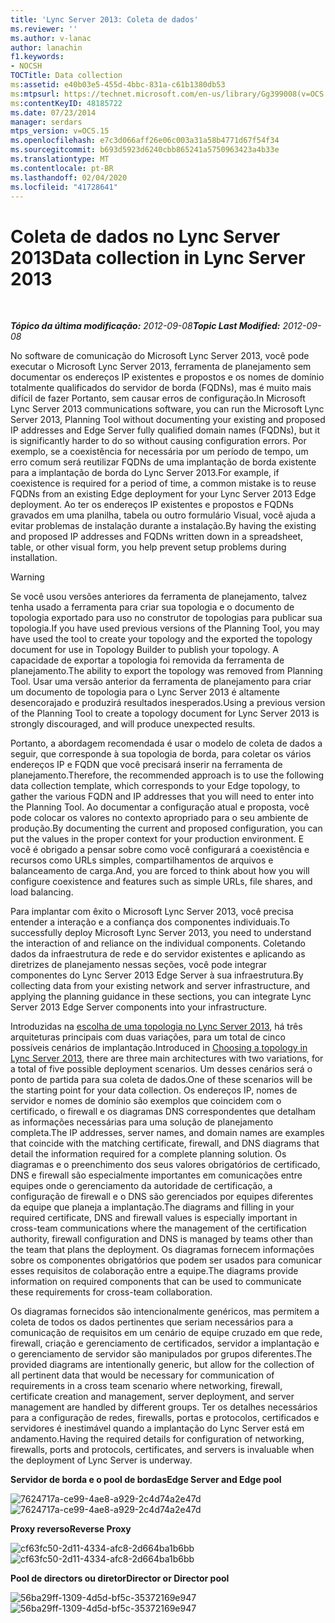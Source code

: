 ```yaml
---
title: 'Lync Server 2013: Coleta de dados'
ms.reviewer: ''
ms.author: v-lanac
author: lanachin
f1.keywords:
- NOCSH
TOCTitle: Data collection
ms:assetid: e40b03e5-455d-4bbc-831a-c61b1380db53
ms:mtpsurl: https://technet.microsoft.com/en-us/library/Gg399008(v=OCS.15)
ms:contentKeyID: 48185722
ms.date: 07/23/2014
manager: serdars
mtps_version: v=OCS.15
ms.openlocfilehash: e7c3d066aff26e06c003a31a58b4771d67f54f34
ms.sourcegitcommit: b693d5923d6240cbb865241a5750963423a4b33e
ms.translationtype: MT
ms.contentlocale: pt-BR
ms.lasthandoff: 02/04/2020
ms.locfileid: "41728641"
---
```

<div data-xmlns="http://www.w3.org/1999/xhtml">

<div class="topic" data-xmlns="http://www.w3.org/1999/xhtml" data-msxsl="urn:schemas-microsoft-com:xslt" data-cs="http://msdn.microsoft.com/en-us/">

<div data-asp="http://msdn2.microsoft.com/asp">

# <a name="data-collection-in-lync-server-2013"></a><span data-ttu-id="cbea3-102">Coleta de dados no Lync Server 2013</span><span class="sxs-lookup"><span data-stu-id="cbea3-102">Data collection in Lync Server 2013</span></span>

</div>

<div id="mainSection">

<div id="mainBody">

<span> </span>

<span data-ttu-id="cbea3-103">_**Tópico da última modificação:** 2012-09-08_</span><span class="sxs-lookup"><span data-stu-id="cbea3-103">_**Topic Last Modified:** 2012-09-08_</span></span>

<span data-ttu-id="cbea3-104">No software de comunicação do Microsoft Lync Server 2013, você pode executar o Microsoft Lync Server 2013, ferramenta de planejamento sem documentar os endereços IP existentes e propostos e os nomes de domínio totalmente qualificados do servidor de borda (FQDNs), mas é muito mais difícil de fazer Portanto, sem causar erros de configuração.</span><span class="sxs-lookup"><span data-stu-id="cbea3-104">In Microsoft Lync Server 2013 communications software, you can run the Microsoft Lync Server 2013, Planning Tool without documenting your existing and proposed IP addresses and Edge Server fully qualified domain names (FQDNs), but it is significantly harder to do so without causing configuration errors.</span></span> <span data-ttu-id="cbea3-105">Por exemplo, se a coexistência for necessária por um período de tempo, um erro comum será reutilizar FQDNs de uma implantação de borda existente para a implantação de borda do Lync Server 2013.</span><span class="sxs-lookup"><span data-stu-id="cbea3-105">For example, if coexistence is required for a period of time, a common mistake is to reuse FQDNs from an existing Edge deployment for your Lync Server 2013 Edge deployment.</span></span> <span data-ttu-id="cbea3-106">Ao ter os endereços IP existentes e propostos e FQDNs gravados em uma planilha, tabela ou outro formulário Visual, você ajuda a evitar problemas de instalação durante a instalação.</span><span class="sxs-lookup"><span data-stu-id="cbea3-106">By having the existing and proposed IP addresses and FQDNs written down in a spreadsheet, table, or other visual form, you help prevent setup problems during installation.</span></span>

<div>


> [!WARNING]  
> <span data-ttu-id="cbea3-107">Se você usou versões anteriores da ferramenta de planejamento, talvez tenha usado a ferramenta para criar sua topologia e o documento de topologia exportado para uso no construtor de topologias para publicar sua topologia.</span><span class="sxs-lookup"><span data-stu-id="cbea3-107">If you have used previous versions of the Planning Tool, you may have used the tool to create your topology and the exported the topology document for use in Topology Builder to publish your topology.</span></span> <span data-ttu-id="cbea3-108">A capacidade de exportar a topologia foi removida da ferramenta de planejamento.</span><span class="sxs-lookup"><span data-stu-id="cbea3-108">The ability to export the topology was removed from Planning Tool.</span></span> <span data-ttu-id="cbea3-109">Usar uma versão anterior da ferramenta de planejamento para criar um documento de topologia para o Lync Server 2013 é altamente desencorajado e produzirá resultados inesperados.</span><span class="sxs-lookup"><span data-stu-id="cbea3-109">Using a previous version of the Planning Tool to create a topology document for Lync Server 2013 is strongly discouraged, and will produce unexpected results.</span></span>



</div>

<span data-ttu-id="cbea3-110">Portanto, a abordagem recomendada é usar o modelo de coleta de dados a seguir, que corresponde à sua topologia de borda, para coletar os vários endereços IP e FQDN que você precisará inserir na ferramenta de planejamento.</span><span class="sxs-lookup"><span data-stu-id="cbea3-110">Therefore, the recommended approach is to use the following data collection template, which corresponds to your Edge topology, to gather the various FQDN and IP addresses that you will need to enter into the Planning Tool.</span></span> <span data-ttu-id="cbea3-111">Ao documentar a configuração atual e proposta, você pode colocar os valores no contexto apropriado para o seu ambiente de produção.</span><span class="sxs-lookup"><span data-stu-id="cbea3-111">By documenting the current and proposed configuration, you can put the values in the proper context for your production environment.</span></span> <span data-ttu-id="cbea3-112">E você é obrigado a pensar sobre como você configurará a coexistência e recursos como URLs simples, compartilhamentos de arquivos e balanceamento de carga.</span><span class="sxs-lookup"><span data-stu-id="cbea3-112">And, you are forced to think about how you will configure coexistence and features such as simple URLs, file shares, and load balancing.</span></span>

<span data-ttu-id="cbea3-113">Para implantar com êxito o Microsoft Lync Server 2013, você precisa entender a interação e a confiança dos componentes individuais.</span><span class="sxs-lookup"><span data-stu-id="cbea3-113">To successfully deploy Microsoft Lync Server 2013, you need to understand the interaction of and reliance on the individual components.</span></span> <span data-ttu-id="cbea3-114">Coletando dados da infraestrutura de rede e do servidor existentes e aplicando as diretrizes de planejamento nessas seções, você pode integrar componentes do Lync Server 2013 Edge Server à sua infraestrutura.</span><span class="sxs-lookup"><span data-stu-id="cbea3-114">By collecting data from your existing network and server infrastructure, and applying the planning guidance in these sections, you can integrate Lync Server 2013 Edge Server components into your infrastructure.</span></span>

<span data-ttu-id="cbea3-115">Introduzidas na [escolha de uma topologia no Lync Server 2013](lync-server-2013-choosing-a-topology.md), há três arquiteturas principais com duas variações, para um total de cinco possíveis cenários de implantação.</span><span class="sxs-lookup"><span data-stu-id="cbea3-115">Introduced in [Choosing a topology in Lync Server 2013](lync-server-2013-choosing-a-topology.md), there are three main architectures with two variations, for a total of five possible deployment scenarios.</span></span> <span data-ttu-id="cbea3-116">Um desses cenários será o ponto de partida para sua coleta de dados.</span><span class="sxs-lookup"><span data-stu-id="cbea3-116">One of these scenarios will be the starting point for your data collection.</span></span> <span data-ttu-id="cbea3-117">Os endereços IP, nomes de servidor e nomes de domínio são exemplos que coincidem com o certificado, o firewall e os diagramas DNS correspondentes que detalham as informações necessárias para uma solução de planejamento completa.</span><span class="sxs-lookup"><span data-stu-id="cbea3-117">The IP addresses, server names, and domain names are examples that coincide with the matching certificate, firewall, and DNS diagrams that detail the information required for a complete planning solution.</span></span> <span data-ttu-id="cbea3-118">Os diagramas e o preenchimento dos seus valores obrigatórios de certificado, DNS e firewall são especialmente importantes em comunicações entre equipes onde o gerenciamento da autoridade de certificação, a configuração de firewall e o DNS são gerenciados por equipes diferentes da equipe que planeja a implantação.</span><span class="sxs-lookup"><span data-stu-id="cbea3-118">The diagrams and filling in your required certificate, DNS and firewall values is especially important in cross-team communications where the management of the certification authority, firewall configuration and DNS is managed by teams other than the team that plans the deployment.</span></span> <span data-ttu-id="cbea3-119">Os diagramas fornecem informações sobre os componentes obrigatórios que podem ser usados para comunicar esses requisitos de colaboração entre a equipe.</span><span class="sxs-lookup"><span data-stu-id="cbea3-119">The diagrams provide information on required components that can be used to communicate these requirements for cross-team collaboration.</span></span>

<span data-ttu-id="cbea3-120">Os diagramas fornecidos são intencionalmente genéricos, mas permitem a coleta de todos os dados pertinentes que seriam necessários para a comunicação de requisitos em um cenário de equipe cruzado em que rede, firewall, criação e gerenciamento de certificados, servidor a implantação e o gerenciamento de servidor são manipulados por grupos diferentes.</span><span class="sxs-lookup"><span data-stu-id="cbea3-120">The provided diagrams are intentionally generic, but allow for the collection of all pertinent data that would be necessary for communication of requirements in a cross team scenario where networking, firewall, certificate creation and management, server deployment, and server management are handled by different groups.</span></span> <span data-ttu-id="cbea3-121">Ter os detalhes necessários para a configuração de redes, firewalls, portas e protocolos, certificados e servidores é inestimável quando a implantação do Lync Server está em andamento.</span><span class="sxs-lookup"><span data-stu-id="cbea3-121">Having the required details for configuration of networking, firewalls, ports and protocols, certificates, and servers is invaluable when the deployment of Lync Server is underway.</span></span>

<span data-ttu-id="cbea3-122">**Servidor de borda e o pool de bordas**</span><span class="sxs-lookup"><span data-stu-id="cbea3-122">**Edge Server and Edge pool**</span></span>

<span data-ttu-id="cbea3-123">![7624717a-ce99-4ae8-a929-2c4d74a2e47d](images/Gg399008.7624717a-ce99-4ae8-a929-2c4d74a2e47d(OCS.15).jpg "7624717a-ce99-4ae8-a929-2c4d74a2e47d")</span><span class="sxs-lookup"><span data-stu-id="cbea3-123">![7624717a-ce99-4ae8-a929-2c4d74a2e47d](images/Gg399008.7624717a-ce99-4ae8-a929-2c4d74a2e47d(OCS.15).jpg "7624717a-ce99-4ae8-a929-2c4d74a2e47d")</span></span>

<span data-ttu-id="cbea3-124">**Proxy reverso**</span><span class="sxs-lookup"><span data-stu-id="cbea3-124">**Reverse Proxy**</span></span>

<span data-ttu-id="cbea3-125">![cf63fc50-2d11-4334-afc8-2d664ba1b6bb](images/Gg399008.cf63fc50-2d11-4334-afc8-2d664ba1b6bb(OCS.15).jpg "cf63fc50-2d11-4334-afc8-2d664ba1b6bb")</span><span class="sxs-lookup"><span data-stu-id="cbea3-125">![cf63fc50-2d11-4334-afc8-2d664ba1b6bb](images/Gg399008.cf63fc50-2d11-4334-afc8-2d664ba1b6bb(OCS.15).jpg "cf63fc50-2d11-4334-afc8-2d664ba1b6bb")</span></span>

<span data-ttu-id="cbea3-126">**Pool de directors ou diretor**</span><span class="sxs-lookup"><span data-stu-id="cbea3-126">**Director or Director pool**</span></span>

<span data-ttu-id="cbea3-127">![56ba29ff-1309-4d5d-bf5c-35372169e947](images/Gg399008.56ba29ff-1309-4d5d-bf5c-35372169e947(OCS.15).jpg "56ba29ff-1309-4d5d-bf5c-35372169e947")</span><span class="sxs-lookup"><span data-stu-id="cbea3-127">![56ba29ff-1309-4d5d-bf5c-35372169e947](images/Gg399008.56ba29ff-1309-4d5d-bf5c-35372169e947(OCS.15).jpg "56ba29ff-1309-4d5d-bf5c-35372169e947")</span></span>

</div>

<span> </span>

</div>

</div>

</div>

